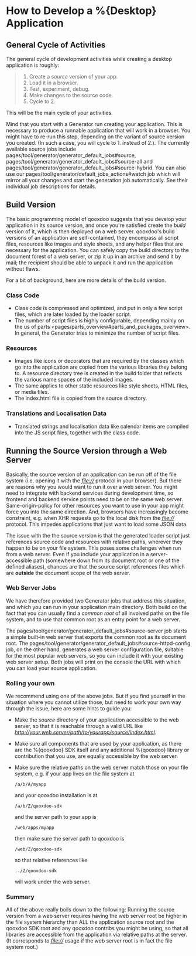 How to Develop a %{Desktop} Application
=======================================

General Cycle of Activities
---------------------------

The general cycle of development activities while creating a desktop
application is roughly:

> 1.  Create a *source* version of your app.
> 2.  Load it in a browser.
> 3.  Test, experiment, debug.
> 4.  Make changes to the source code.
> 5.  Cycle to 2.

This will be the main cycle of your activities.

Mind that you start with a Generator run creating your application. This
is necessary to produce a runnable application that will work in a
browser. You might have to re-run this step, depending on the variant of
source version you created. (In such a case, you will cycle to 1.
instead of 2.). The currently available source jobs include
pages/tool/generator/generator\_default\_jobs\#source,
pages/tool/generator/generator\_default\_jobs\#source-all and
pages/tool/generator/generator\_default\_jobs\#source-hybrid. You can
also use our pages/tool/generator/default\_jobs\_actions\#watch job
which will mirror all your changes and start the generation job
automatically. See their individual job descriptions for details.

Build Version
-------------

The basic programming model of qooxdoo suggests that you develop your
application in its source version, and once you're satisfied create the
*build* version of it, which is then deployed on a web server. qooxdoo's
build versions of an application are self-contained, they encompass all
script files, resources like images and style sheets, and any helper
files that are necessary for the application. You can safely copy the
build directory to the document forest of a web server, or zip it up in
an archive and send it by mail; the recipient should be able to unpack
it and run the application without flaws.

For a bit of background, here are more details of the build version.

### Class Code

-   Class code is compressed and optimized, and put in only a few script
    files, which are later loaded by the loader script.
-   The number of script files is highly configurable, depending mainly
    on the us of parts
    \<pages/parts\_overview\#parts\_and\_packages\_overview\>. In
    general, the Generator tries to minimize the number of script files.

### Resources

-   Images like icons or decorators that are required by the classes
    which go into the application are copied from the various libraries
    they belong to. A resource directory tree is created in the build
    folder that reflects the various name spaces of the included images.
-   The same applies to other static resources like style sheets, HTML
    files, or media files.
-   The index.html file is copied from the source directory.

### Translations and Localisation Data

-   Translated strings and localisation data like calendar items are
    compiled into the JS script files, together with the class code.

Running the Source Version through a Web Server
-----------------------------------------------

Basically, the source version of an application can be run off of the
file system (i.e. opening it with the *<file://>* protocol in your
browser). But there are reasons why you would want to run it over a web
server. You might need to integrate with backend services during
development time, so frontend and backend service points need to be on
the same web server. Same-origin-policy for other resources you want to
use in your app might force you into the same direction. And, browsers
have increasingly become constraint, e.g. when XHR requests go to the
local disk from the *<file://>* protocol. This impedes applications that
just want to load some JSON data.

The issue with the the source version is that the generated loader
script just references source code and resources with relative paths,
wherever they happen to be on your file system. This poses some
challenges when run from a web server. Even if you include your
application in a server-accessible path (somewhere down from its
document root or one of the defined aliases), chances are that the
source script references files which are **outside** the document scope
of the web server.

### Web Server Jobs

We have therefore provided two Generator jobs that address this
situation, and which you can run in your application main directory.
Both build on the fact that you can usually find a *common root* of all
involved paths on the file system, and to use that common root as an
entry point for a web server.

The pages/tool/generator/generator\_default\_jobs\#source-server job
starts a simple built-in web server that exports the common root as its
document root. The
pages/tool/generator/generator\_default\_jobs\#source-httpd-config job,
on the other hand, generates a web server configuration file, suitable
for the most popular web servers, so you can include it with your
existing web server setup. Both jobs will print on the console the URL
with which you can load your source application.

### Rolling your own

We recommend using one of the above jobs. But if you find yourself in
the situation where you cannot utilize those, but need to work your own
way through the issue, here are some hints to guide you:

-   Make the *source* directory of your application accessible to the
    web server, so that it is reachable through a valid URL like
    *<http://your.web.server/path/to/yourapp/source/index.html>*.
-   Make sure all components that are used by your application, as there
    are the %{qooxdoo} SDK itself and any additional %{qooxdoo} library
    or contribution that you use, are equally accessible by the web
    server.
-   Make sure the relative paths on the web server match those on your
    file system, e.g. if your app lives on the file system at

        /a/b/A/myapp

    and your qooxdoo installation is at

        /a/b/Z/qooxdoo-sdk

    and the server path to your app is

        /web/apps/myapp

    then make sure the server path to qooxdoo is

        /web/Z/qooxdoo-sdk

    so that relative references like

        ../Z/qooxdoo-sdk

    will work under the web server.

### Summary

All of the above really boils down to the following: Running the source
version from a web server requires having the web server root be higher
in the file system hierarchy than ALL the application source root and
the qooxdoo SDK root and any qooxdoo contribs you might be using, so
that all libraries are accessible from the application via relative
paths at the server. (It corresponds to *<file://>* usage if the web
server root is in fact the file system root.)
